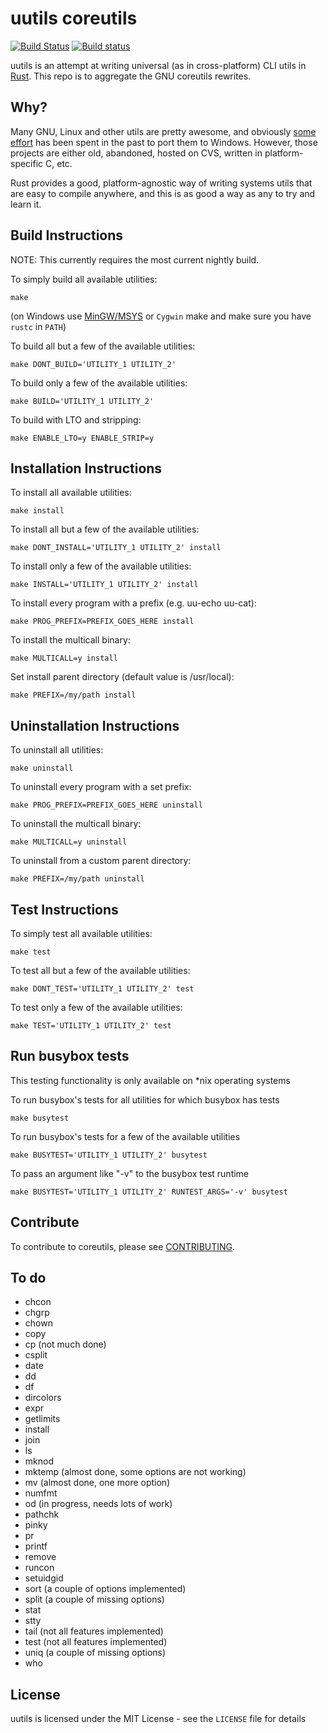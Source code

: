 uutils coreutils
================

[![Build Status](https://api.travis-ci.org/uutils/coreutils.svg?branch=master)](https://travis-ci.org/uutils/coreutils)
[![Build status](https://ci.appveyor.com/api/projects/status/xhlsa439de5ogodp?svg=true)](https://ci.appveyor.com/project/jbcrail/coreutils-o0l0r)

uutils is an attempt at writing universal (as in cross-platform) CLI
utils in [Rust](http://www.rust-lang.org). This repo is to aggregate the GNU
coreutils rewrites.

Why?
----

Many GNU, Linux and other utils are pretty awesome, and obviously
[some](http://gnuwin32.sourceforge.net) [effort](http://unxutils.sourceforge.net)
has been spent in the past to port them to Windows. However, those projects
are either old, abandoned, hosted on CVS, written in platform-specific C, etc.

Rust provides a good, platform-agnostic way of writing systems utils that are easy
to compile anywhere, and this is as good a way as any to try and learn it.

Build Instructions
------------------

NOTE: This currently requires the most current nightly build.

To simply build all available utilities:
```
make
```

(on Windows use [MinGW/MSYS](http://www.mingw.org/wiki/MSYS) or `Cygwin` make and make sure you have `rustc` in `PATH`)

To build all but a few of the available utilities:
```
make DONT_BUILD='UTILITY_1 UTILITY_2'
```

To build only a few of the available utilities:
```
make BUILD='UTILITY_1 UTILITY_2'
```

To build with LTO and stripping:
```
make ENABLE_LTO=y ENABLE_STRIP=y
```

Installation Instructions
-------------------------

To install all available utilities:
```
make install
```

To install all but a few of the available utilities:
```
make DONT_INSTALL='UTILITY_1 UTILITY_2' install
```

To install only a few of the available utilities:
```
make INSTALL='UTILITY_1 UTILITY_2' install
```

To install every program with a prefix (e.g. uu-echo uu-cat):
```
make PROG_PREFIX=PREFIX_GOES_HERE install
```

To install the multicall binary:
```
make MULTICALL=y install
```

Set install parent directory (default value is /usr/local):
```
make PREFIX=/my/path install
```

Uninstallation Instructions
---------------------------

To uninstall all utilities:
```
make uninstall
```

To uninstall every program with a set prefix:
```
make PROG_PREFIX=PREFIX_GOES_HERE uninstall
```

To uninstall the multicall binary:
```
make MULTICALL=y uninstall
```

To uninstall from a custom parent directory:
```
make PREFIX=/my/path uninstall
```

Test Instructions
-----------------

To simply test all available utilities:
```
make test
```

To test all but a few of the available utilities:
```
make DONT_TEST='UTILITY_1 UTILITY_2' test
```

To test only a few of the available utilities:
```
make TEST='UTILITY_1 UTILITY_2' test
```

Run busybox tests
-----------------

This testing functionality is only available on *nix operating systems

To run busybox's tests for all utilities for which busybox has tests
```
make busytest
```

To run busybox's tests for a few of the available utilities
```
make BUSYTEST='UTILITY_1 UTILITY_2' busytest
```

To pass an argument like "-v" to the busybox test runtime
```
make BUSYTEST='UTILITY_1 UTILITY_2' RUNTEST_ARGS='-v' busytest
```

Contribute
----------

To contribute to coreutils, please see [CONTRIBUTING](CONTRIBUTING.md).

To do
-----

- chcon
- chgrp
- chown
- copy
- cp (not much done)
- csplit
- date
- dd
- df
- dircolors
- expr
- getlimits
- install
- join
- ls
- mknod
- mktemp (almost done, some options are not working)
- mv (almost done, one more option)
- numfmt
- od (in progress, needs lots of work)
- pathchk
- pinky
- pr
- printf
- remove
- runcon
- setuidgid
- sort (a couple of options implemented)
- split (a couple of missing options)
- stat
- stty
- tail (not all features implemented)
- test (not all features implemented)
- uniq (a couple of missing options)
- who

License
-------

uutils is licensed under the MIT License - see the `LICENSE` file for details
